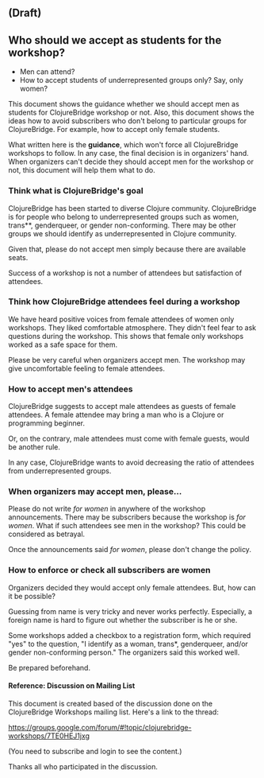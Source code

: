 ## (Draft)
## Who should we accept as students for the workshop?
- Men can attend?
- How to accept students of underrepresented groups only? Say, only women?

This document shows the guidance whether we should accept men as students for ClojureBridge workshop or not.
Also, this document shows the ideas how to avoid subscribers who don't belong to particular groups for ClojureBridge.
For example, how to accept only female students.

What written here is the __guidance__, which won't force all ClojureBridge workshops to follow.
In any case, the final decision is in organizers' hand.
When organizers can't decide they should accept men for the workshop or not, this document will help them what to do.


### Think what is ClojureBridge's goal

ClojureBridge has been started to diverse Clojure community.
ClojureBridge is for people who belong to underrepresented groups such as women, trans**, genderqueer, or gender non-conforming.
There may be other groups we should identify as underrepresented in Clojure community.

Given that, please do not accept men simply because there are available seats.

Success of a workshop is not a number of attendees but satisfaction of attendees.


### Think how ClojureBridge attendees feel during a workshop

We have heard positive voices from female attendees of women only workshops.
They liked comfortable atmosphere. They didn't feel fear to ask questions during the workshop.
This shows that female only workshops worked as a safe space for them.

Please be very careful when organizers accept men.
The workshop may give uncomfortable feeling to female attendees.


### How to accept men's attendees

ClojureBridge suggests to accept male attendees as guests of female attendees.
A female attendee may bring a man who is a Clojure or programming beginner.

Or, on the contrary, male attendees must come with female guests, would be another rule.

In any case, ClojureBridge wants to avoid decreasing the ratio of attendees from underrepresented groups.


### When organizers may accept men, please...

Please do not write *for women* in anywhere of the workshop announcements.
There may be subscribers because the workshop is *for women*.
What if such attendees see men in the workshop?
This could be considered as betrayal.

Once the announcements said *for women*, please don't change the policy.


### How to enforce or check all subscribers are women

Organizers decided they would accept only female attendees.
But, how can it be possible?

Guessing from name is very tricky and never works perfectly.
Especially, a foreign name is hard to figure out whether the subscriber is he or she.

Some workshops added a checkbox to a registration form, which required "yes" to
the question, "I identify as a woman, trans*, genderqueer, and/or gender non-conforming person."
The organizers said this worked well.

Be prepared beforehand.



#### Reference: Discussion on Mailing List

This document is created based of the discussion done on the ClojureBridge Workshops mailing list.
Here's a link to the thread:

<https://groups.google.com/forum/#!topic/clojurebridge-workshops/7TE0HEJ1jxg>

(You need to subscribe and login to see the content.)

Thanks all who participated in the discussion.